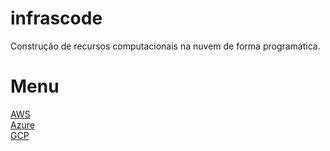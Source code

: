 # infrascode

Construção de recursos computacionais na nuvem de forma programática.

# Menu

[AWS](/AWS/)  
[Azure](/Azure/)  
[GCP](/GCP/) 

